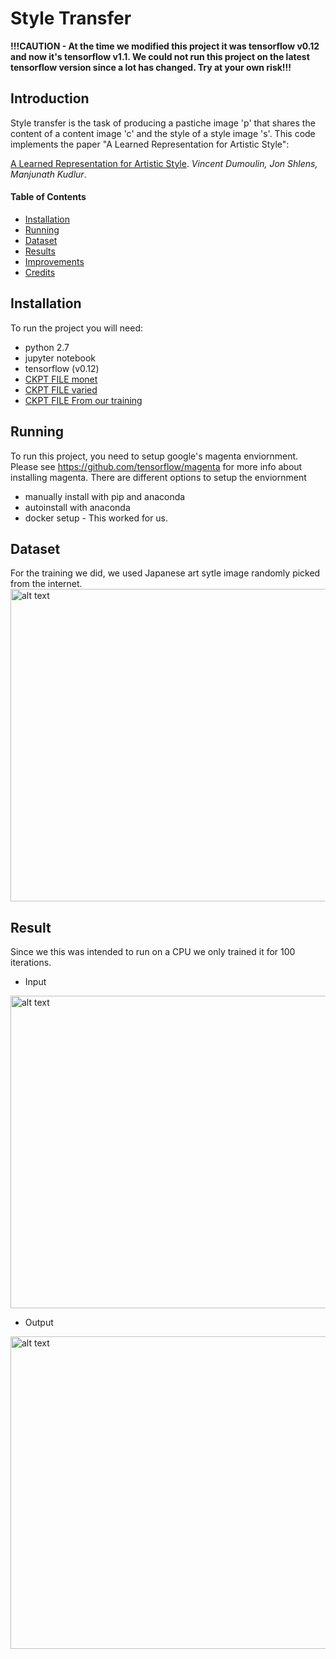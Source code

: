 # Style Transfer
<b>!!!CAUTION - At the time we modified this project it was tensorflow v0.12 and now it's tensorflow v1.1. We could not run this project on the latest tensorflow version since a lot has changed. Try at your own risk!!!</b>

## Introduction
Style transfer is the task of producing a pastiche image 'p' that shares the
content of a content image 'c' and the style of a style image 's'. This code
implements the paper "A Learned Representation for Artistic Style":

[A Learned Representation for Artistic Style](https://arxiv.org/abs/1610.07629). *Vincent Dumoulin, Jon Shlens,
Manjunath Kudlur*.

#### Table of Contents

* [Installation](#installation)
* [Running](#running)
* [Dataset](#dataset)
* [Results](#results)
* [Improvements](#improvements)
* [Credits](#credits)

## Installation

To run the project you will need:
 * python 2.7
 * jupyter notebook
 * tensorflow (v0.12)
 * [CKPT FILE monet](http://download.magenta.tensorflow.org/models/multistyle-pastiche-generator-monet.ckpt)
 * [CKPT FILE varied](http://download.magenta.tensorflow.org/models/multistyle-pastiche-generator-varied.ckpt)
 * [CKPT FILE From our training](https://uofi.box.com/shared/static/21a5jwdiqpnx24c50cyolwzwycnr3fwe.gz)


## Running

To run this project, you need to setup google's magenta enviornment. Please see https://github.com/tensorflow/magenta for more info about installing magenta. There are different options to setup the enviornment
  * manually install with pip and anaconda
  * autoinstall with anaconda
  * docker setup - This worked for us.
  
## Dataset
For the training we did, we used Japanese art sytle image randomly picked from the internet.
<img src="https://github.com/manumathewthomas/CS523Project1/blob/master/dataset.PNG" alt="alt text" width="850" height="500">


## Result
Since we this was intended to run on a CPU we only trained it for 100 iterations.
* Input
<img src="https://github.com/manumathewthomas/CS523Project1/blob/master/input.PNG" alt="alt text" width="850" height="500">

* Output
<img src="https://github.com/manumathewthomas/CS523Project1/blob/master/output.PNG" alt="alt text" width="850" height="500">




